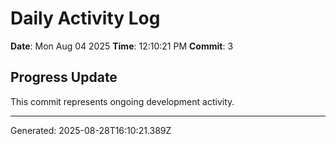 # Daily Activity Log

**Date**: Mon Aug 04 2025
**Time**: 12:10:21 PM
**Commit**: 3

## Progress Update

This commit represents ongoing development activity.

---
Generated: 2025-08-28T16:10:21.389Z

